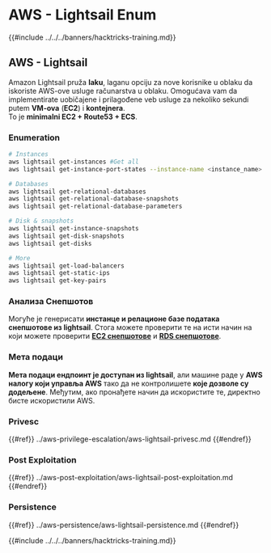 # AWS - Lightsail Enum

{{#include ../../../banners/hacktricks-training.md}}

## AWS - Lightsail

Amazon Lightsail pruža **laku**, laganu opciju za nove korisnike u oblaku da iskoriste AWS-ove usluge računarstva u oblaku. Omogućava vam da implementirate uobičajene i prilagođene veb usluge za nekoliko sekundi putem **VM-ova** (**EC2**) i **kontejnera**.\
To je **minimalni EC2 + Route53 + ECS**.

### Enumeration
```bash
# Instances
aws lightsail get-instances #Get all
aws lightsail get-instance-port-states --instance-name <instance_name> #Get open ports

# Databases
aws lightsail get-relational-databases
aws lightsail get-relational-database-snapshots
aws lightsail get-relational-database-parameters

# Disk & snapshots
aws lightsail get-instance-snapshots
aws lightsail get-disk-snapshots
aws lightsail get-disks

# More
aws lightsail get-load-balancers
aws lightsail get-static-ips
aws lightsail get-key-pairs
```
### Анализа Снепшотов

Могуће је генерисати **инстанце и релационе базе података снепшотове из lightsail**. Стога можете проверити те на исти начин на који можете проверити [**EC2 снепшотове**](aws-ec2-ebs-elb-ssm-vpc-and-vpn-enum/#ebs) и [**RDS снепшотове**](aws-relational-database-rds-enum.md#enumeration).

### Мета подаци

**Мета подаци ендпоинт је доступан из lightsail**, али машине раде у **AWS налогу који управља AWS** тако да не контролишете **које дозволе су додељене**. Међутим, ако пронађете начин да искористите те, директно бисте искористили AWS.

### Privesc

{{#ref}}
../aws-privilege-escalation/aws-lightsail-privesc.md
{{#endref}}

### Post Exploitation

{{#ref}}
../aws-post-exploitation/aws-lightsail-post-exploitation.md
{{#endref}}

### Persistence

{{#ref}}
../aws-persistence/aws-lightsail-persistence.md
{{#endref}}

{{#include ../../../banners/hacktricks-training.md}}
